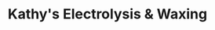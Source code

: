 ---
title: "Kathy's Electrolysis & Waxing"
url: /salt-lake-city/kathys-electrolysis-and-waxing/
shop: beauty
---